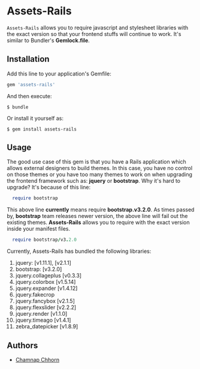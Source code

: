 # Assets-Rails

`Assets-Rails` allows you to require javascript and stylesheet libraries with the exact version so that your frontend stuffs will continue to work. It's similar to Bundler's **Gemlock.file**.

## Installation

Add this line to your application's Gemfile:

```ruby
gem 'assets-rails'
```

And then execute:

    $ bundle

Or install it yourself as:

    $ gem install assets-rails

## Usage

The good use case of this gem is that you have a Rails application which allows external designers to build themes. In this case, you have no control on those themes or you have too many themes to work on when upgrading the frontend framework such as: **jquery** or **bootstrap**. Why it's hard to upgrade? It's because of this line:

```ruby
  require bootstrap
```

This above line **currently** means require **bootstrap.v3.2.0**. As times passed by, **bootstrap** team releases newer version, the above line will fail out the existing themes. **Assets-Rails** allows you to require with the exact version inside your manifest files.

```ruby
  require bootstrap/v3.2.0
```

Currently, Assets-Rails has bundled the following libraries:

1. jquery: [v1.11.1], [v2.1.1]
2. bootstrap: [v3.2.0]
3. jquery.collageplus [v0.3.3]
4. jquery.colorbox [v1.5.14]
5. jquery.expander [v1.4.12]
6. jquery.fakecrop
7. jquery.fancybox [v2.1.5]
8. jquery.flexslider [v2.2.2]
9. jquery.render [v1.1.0]
10. jquery.timeago [v1.4.1]
11. zebra_datepicker [v1.8.9]

## Authors

* [Chamnap Chhorn](https://github.com/chamnap)